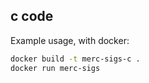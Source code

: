## c code

Example usage, with docker:

```sh
docker build -t merc-sigs-c .
docker run merc-sigs
```

